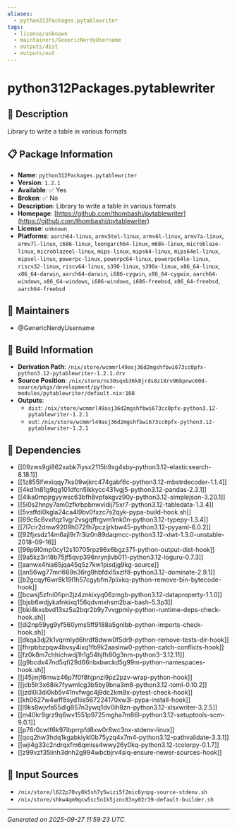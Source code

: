 ```yaml
---
aliases:
  - python312Packages.pytablewriter
tags:
  - license/unknown
  - maintainers/GenericNerdyUsername
  - outputs/dist
  - outputs/out
---
```


# python312Packages.pytablewriter

## 📝 Description

Library to write a table in various formats

## 📋 Package Information

- **Name**: `python312Packages.pytablewriter`
- **Version**: `1.2.1`
- **Available**: ✅ Yes
- **Broken**: ✅ No
- **Description**: Library to write a table in various formats
- **Homepage**: [https://github.com/thombashi/pytablewriter](https://github.com/thombashi/pytablewriter)
- **License**: `unknown`
- **Platforms**: `aarch64-linux`, `armv5tel-linux`, `armv6l-linux`, `armv7a-linux`, `armv7l-linux`, `i686-linux`, `loongarch64-linux`, `m68k-linux`, `microblaze-linux`, `microblazeel-linux`, `mips-linux`, `mips64-linux`, `mips64el-linux`, `mipsel-linux`, `powerpc-linux`, `powerpc64-linux`, `powerpc64le-linux`, `riscv32-linux`, `riscv64-linux`, `s390-linux`, `s390x-linux`, `x86_64-linux`, `x86_64-darwin`, `aarch64-darwin`, `i686-cygwin`, `x86_64-cygwin`, `aarch64-windows`, `x86_64-windows`, `i686-windows`, `i686-freebsd`, `x86_64-freebsd`, `aarch64-freebsd`
## 👥 Maintainers

- @GenericNerdyUsername


## 🔧 Build Information

- **Derivation Path**: `/nix/store/wcmmrl49asj36d2mgshfbwi673cc0pfx-python3.12-pytablewriter-1.2.1.drv`
- **Source Position**: `/nix/store/ns30sqxb36k8jrds8z18rv96bpnwc60d-source/pkgs/development/python-modules/pytablewriter/default.nix:108`
- **Outputs**:
  - `dist`:  `/nix/store/wcmmrl49asj36d2mgshfbwi673cc0pfx-python3.12-pytablewriter-1.2.1`
  - `out`:  `/nix/store/wcmmrl49asj36d2mgshfbwi673cc0pfx-python3.12-pytablewriter-1.2.1`

## 🔗 Dependencies

- [[09zws9gi862xabk7iysx2115b9xg4sby-python3.12-elasticsearch-8.18.1]]
- [[1z855lfwxiqqy7ks09wjkrc474gabf6c-python3.12-mbstrdecoder-1.1.4]]
- [[4kd1n81g9qg101dfcn5lkkycc431vgj5-python3.12-pandas-2.3.1]]
- [[4lka0mpjrgyywsc63bfh8vpfakgvz90y-python3.12-simplejson-3.20.1]]
- [[5i0s2hnpy7am0zfkrbpbnwvidij75xr7-python3.12-tabledata-1.3.4]]
- [[5vsffdi0kgla24ca4l9bv0fxzc7s2qyk-pypa-build-hook.sh]]
- [[69c6c6vxifqz1vgr2vsgqffrgvm1mk0n-python3.12-typepy-1.3.4]]
- [[7l7cir2dmw9209h072fh7pczijrkbw45-python3.12-pyyaml-6.0.2]]
- [[92fjxsdz14m6ajl9r7r3iz0n89daqmcc-python3.12-xlwt-1.3.0-unstable-2018-09-16]]
- [[96p9l0mp0cy12s10705rpz96x6bgz371-python-output-dist-hook]]
- [[9a5kz3n18b75jf5qvp396nrynjlvb011-python3.12-loguru-0.7.3]]
- [[aanwx4hia65jqa45q5z7kw1pisdjg9kg-source]]
- [[an56wg77mrl669n36rg9hbfdxl5xzlf8-python3.12-dominate-2.9.1]]
- [[b2gcqyf6wr8k19l1h57cgybfm7plixkq-python-remove-bin-bytecode-hook]]
- [[bcwsj5zfni0fipn2jz4znkixyq06zmgb-python3.12-dataproperty-1.1.0]]
- [[bjsb6wdjykafnkixq156qdvmxhsm2bai-bash-5.3p3]]
- [[bki4kxsbvd13sz5a2bqr2b9y7vvgpmiy-python-runtime-deps-check-hook.sh]]
- [[di2np59yg9yf560yms5ff9188a5gnlbb-python-imports-check-hook.sh]]
- [[dkqa3dj2k1vqrmlyd6hrdf8dww0f5dr9-python-remove-tests-dir-hook]]
- [[fhrpbbzpqw4bvsy4ixq1fb9k2aaslnw0-python-catch-conflicts-hook]]
- [[fz0k8m7chhichwdj1h1g54hjfh80g3nm-python3-3.12.11]]
- [[g9bcdx47nd5qfi29d66nbxbwckd5g99m-python-namespaces-hook.sh]]
- [[j45jmjf6mwz46p7f0f8hjpnzi9pz2pzv-wrap-python-hook]]
- [[jcb5lr3x68ik7fywmlcg3b5by9bna3m8-python3.12-toml-0.10.2]]
- [[jzdl0i3di0kb5v41nvfwgc4j9dc2km9x-pytest-check-hook]]
- [[kh0627w4wff8syd1iis567224170xw3l-pypa-install-hook]]
- [[l9ks8wjvfa55dlg857n3ywq1dv0ih8zn-python3.12-xlsxwriter-3.2.5]]
- [[m40kr9grz9q6wv1551p9725mgha7m86l-python3.12-setuptools-scm-9.0.1]]
- [[p76r0cwlf6k97ibprrpfd8xw0r8wc3nx-stdenv-linux]]
- [[qcq2hw3hdq1kgabkiykl0b75yzq4x7m4-python3.12-pathvalidate-3.3.1]]
- [[wji4g33c2ndrqxfm6qmiss4wwy26y0kq-python3.12-tcolorpy-0.1.7]]
- [[z99vzf35iinh3dnh2g994wbcbjrv4siq-ensure-newer-sources-hook]]

## 📁 Input Sources

- `/nix/store/l622p70vy8k5sh7y5wizi5f2mic6ynpg-source-stdenv.sh`
- `/nix/store/shkw4qm9qcw5sc5n1k5jznc83ny02r39-default-builder.sh`

---
*Generated on 2025-09-27 11:59:23 UTC*
